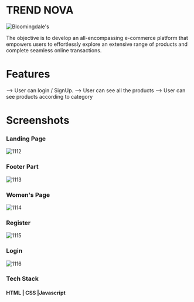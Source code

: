 <h1>TREND NOVA</h1>

![Bloomingdale's](https://github.com/Kavitadsharma/project-1/assets/115460412/5ee264fc-b646-4e87-af93-a09ef1eb7b24)

The objective is to develop an all-encompassing e-commerce platform that empowers users to effortlessly explore an extensive range of products and complete seamless online transactions.

<h1>Features</h1>
--> User can login / SignUp. --> User can see all the products --> User can see products according to category
<h1>Screenshots</h1>
<h3>Landing Page</h3>

![1112](https://github.com/Kavitadsharma/project-1/assets/115460412/1af594ba-638a-4f70-8df0-5f48bf1a2f9e)


<h3>Footer Part</h3>

![1113](https://github.com/Kavitadsharma/project-1/assets/115460412/37646040-76ad-46e2-9247-185d14686c9f)

<h3>Women's Page</h3>

![1114](https://github.com/Kavitadsharma/project-1/assets/115460412/22df6576-2eb2-41ea-a4e0-c76a6ffb9885)

<h3>Register</h3>

![1115](https://github.com/Kavitadsharma/project-1/assets/115460412/fa8819b8-d77e-4b8a-8f87-f44cc913df0e)

<h3>Login</h3>

![1116](https://github.com/Kavitadsharma/project-1/assets/115460412/be49a8d5-02e2-43a6-b557-5d8b463651dc)

<h3>Tech Stack</h3>

<h4>HTML | CSS |Javascript</h4>
